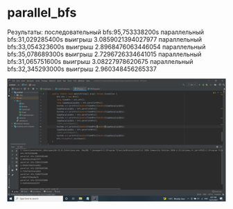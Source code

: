 # parallel_bfs

Результаты:
последовательный bfs:95,753338200s
параллельный bfs:31,029285400s
выигрыш 3.0859021394027977
параллельный bfs:33,054323600s
выигрыш 2.8968476063446054
параллельный bfs:35,078689300s
выигрыш 2.7296726334641015
параллельный bfs:31,065751600s
выигрыш 3.08227978620675
параллельный bfs:32,345293000s
выигрыш 2.960348456265337 

![Screen](bfs_res.png "Illustration")